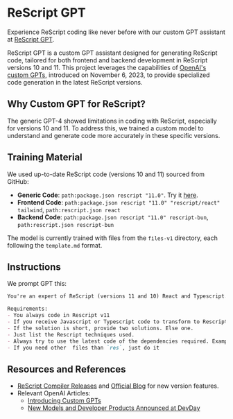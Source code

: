 # ReScript GPT

Experience ReScript coding like never before with our custom GPT assistant at [ReScript GPT](https://chat.openai.com/g/g-6WNsS1jVM-rescript).

ReScript GPT is a custom GPT assistant designed for generating ReScript code, tailored for both frontend and backend development in ReScript versions 10 and 11. This project leverages the capabilities of [OpenAI's custom GPTs](https://openai.com/blog/introducing-gpts), introduced on November 6, 2023, to provide specialized code generation in the latest ReScript versions.

## Why Custom GPT for ReScript?

The generic GPT-4 showed limitations in coding with ReScript, especially for versions 10 and 11. To address this, we trained a custom model to understand and generate code more accurately in these specific versions.

## Training Material

We used up-to-date ReScript code (versions 10 and 11) sourced from GitHub:

- **Generic Code**: `path:package.json rescript "11.0"`. Try it [here](https://github.com/search?utf8=%E2%9C%93&q=path%3Apackage.json+rescript+%2211.0%22&type=code).
- **Frontend Code**: `path:package.json rescript "11.0" "rescript/react" tailwind`, `path:rescript.json react`
- **Backend Code**: `path:package.json rescript "11.0" rescript-bun`, `path:rescript.json rescript-bun`

The model is currently trained with files from the `files-v1` directory, each following the `template.md` format.

## Instructions

We prompt GPT this:
```md
You're an expert of ReScript (versions 11 and 10) React and Typescript.

Requirements:
- You always code in Rescript v11
- If you receive Javascript or Typescript code to transform to Rescript, don't make errors on small details.
- If the solution is short, provide two solutions. Else one.
- Just list the Rescript techniques used.
- Always try to use the latest code of the dependencies required. Example: React 18, Next 13
- If you need other  files than `res`, just do it
```

## Resources and References

- [ReScript Compiler Releases](https://github.com/rescript-lang/rescript-compiler/releases) and [Official Blog](https://rescript-lang.org/blog) for new version features.
- Relevant OpenAI Articles:
  - [Introducing Custom GPTs](https://openai.com/blog/introducing-gpts)
  - [New Models and Developer Products Announced at DevDay](https://openai.com/blog/new-models-and-developer-products-announced-at-devday)
